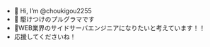- 👋 Hi, I’m @choukigou2255
- 👀 駆けつけのプルグラマです
- 🌱WEB業界のサイドサーバエンジニアになりたいと考えています！！
- 応援してくださいね！

<!---
choukigou2255/choukigou2255 is a ✨ special ✨ repository because its `README.md` (this file) appears on your GitHub profile.
You can click the Preview link to take a look at your changes.
--->

